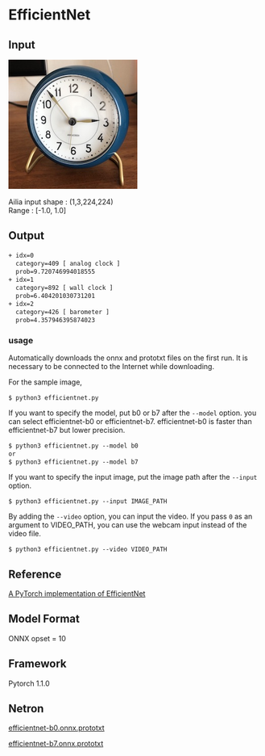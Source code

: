 # EfficientNet

## Input

![Input](clock.jpg)

Ailia input shape : (1,3,224,224)  
Range : [-1.0, 1.0]

## Output

```
+ idx=0
  category=409 [ analog clock ]
  prob=9.720746994018555
+ idx=1
  category=892 [ wall clock ]
  prob=6.404201030731201
+ idx=2
  category=426 [ barometer ]
  prob=4.357946395874023
```

### usage

Automatically downloads the onnx and prototxt files on the first run. It is necessary to be connected to the Internet while downloading.

For the sample image,
```
$ python3 efficientnet.py
```
If you want to specify the model, put b0 or b7 after the `--model` option.
you can select efficientnet-b0 or efficientnet-b7.
efficientnet-b0 is faster than efficientnet-b7 but lower precision.
```
$ python3 efficientnet.py --model b0
or
$ python3 efficientnet.py --model b7
```

If you want to specify the input image, put the image path after the `--input` option.
```
$ python3 efficientnet.py --input IMAGE_PATH
```
By adding the `--video` option, you can input the video.
If you pass `0` as an argument to VIDEO_PATH, you can use the webcam input instead of the video file.
```
$ python3 efficientnet.py --video VIDEO_PATH
```

## Reference

[A PyTorch implementation of EfficientNet]( https://github.com/lukemelas/EfficientNet-PyTorch)

## Model Format

ONNX opset = 10

## Framework

Pytorch 1.1.0

## Netron

[efficientnet-b0.onnx.prototxt](https://lutzroeder.github.io/netron/?url=https://storage.googleapis.com/ailia-models/efficientnet/efficientnet-b0.onnx.prototxt)

[efficientnet-b7.onnx.prototxt](https://lutzroeder.github.io/netron/?url=https://storage.googleapis.com/ailia-models/efficientnet/efficientnet-b7.onnx.prototxt)
